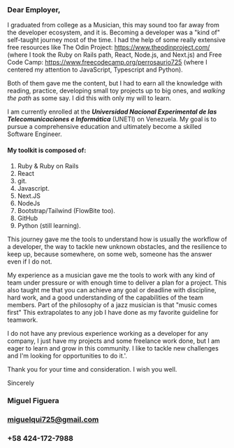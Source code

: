 ### Dear Employer,

I graduated from college as a Musician, this may sound too far away from the developer ecosystem, and it is. Becoming a developer was a "kind of" self-taught journey most of the time. I had the help of some really extensive free resources like The Odin Project: https://www.theodinproject.com/ (where I took the Ruby on Rails path, React, Node.js, and Next.js) and Free Code Camp: https://www.freecodecamp.org/perrosaurio725 (where I centered my attention to JavaScript, Typescript and Python).

Both of them gave me the content, but I had to earn all the knowledge with reading, practice, developing small toy projects up to big ones, and _walking the path_ as some say. I did this with only my will to learn.

I am currently enrolled at the ***Universidad Nacional Experimental de las Telecomunicaciones e Informática*** (UNETI) on Venezuela. My goal is to pursue a comprehensive education and ultimately become a skilled Software Engineer. 

#### My toolkit is composed of:

1. Ruby & Ruby on Rails
2. React
4. git.
5. Javascript.
6. Next.JS
7. NodeJs
8. Bootstrap/Tailwind (FlowBite too).
9. GitHub
10. Python (still learning).

This journey gave me the tools to understand how is usually the workflow of a developer, the way to tackle new unknown obstacles, and the resilience to keep up, because somewhere, on some web, someone has the answer even if I do not.

My experience as a musician gave me the tools to work with any kind of team under pressure or with enough time to deliver a plan for a project. This also taught me that you can achieve any goal or deadline with discipline, hard work, and a good understanding of the capabilities of the team members. Part of the philosophy of a jazz musician is that "music comes first" This extrapolates to any job I have done as my favorite guideline for teamwork.

I do not have any previous experience working as a developer for any company, I just have my projects and some freelance work done, but I am eager to learn and grow in this community. I like to tackle new challenges and I'm looking for opportunities to do it.'.

Thank you for your time and consideration. I wish you well.

Sincerely

### Miguel Figuera
### miguelqui725@gmail.com
### +58 424-172-7988

